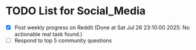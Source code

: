 # TODO List for Social_Media

- [x] Post weekly progress on Reddit  (Done at Sat Jul 26 23:10:00 2025: No actionable real task found.)
- [ ] Respond to top 5 community questions